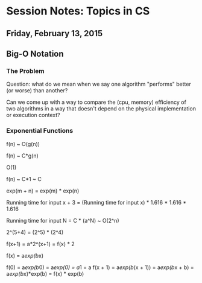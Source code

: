 # Session Notes: Topics in CS
## Friday, February 13, 2015

## Big-O Notation

### The Problem

Question: what do we mean when we say one algorithm "performs" better
(or worse) than another?

Can we come up with a way to compare the (cpu, memory) efficiency of two
algorithms in a way that doesn't depend on the physical implementation or
execution context?


### Exponential Functions

f(n) ~ O(g(n))

f(n) ~ C*g(n)

O(1)

f(n) ~ C*1 ~ C

exp(m + n) = exp(m) * exp(n)

Running time for input x + 3 = (Running time for input x) * 1.616 * 1.616 *  1.616

Running time for input N = C * (a^N) ~ O(2^n)

2^(5+4) = (2^5) * (2^4)

f(x+1) = a*2^(x+1)
       = f(x) * 2


f(x) = a*exp(b*x)

f(0) = a*exp(b*0) = a*exp(0) = a*1 = a
f(x + 1) = a*exp(b*(x + 1))
         = a*exp(b*x + b)
         = a*exp(b*x)*exp(b)
         = f(x) * exp(b)
